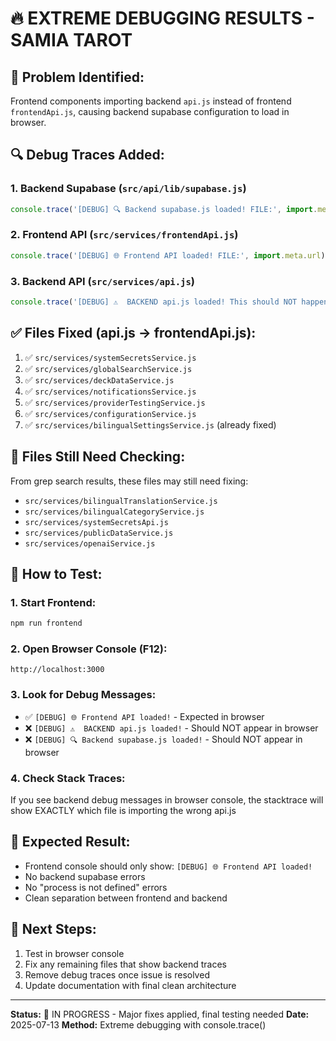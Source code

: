# 🔥 EXTREME DEBUGGING RESULTS - SAMIA TAROT

## 🎯 **Problem Identified:**
Frontend components importing backend `api.js` instead of frontend `frontendApi.js`, causing backend supabase configuration to load in browser.

## 🔍 **Debug Traces Added:**

### 1. Backend Supabase (`src/api/lib/supabase.js`)
```javascript
console.trace('[DEBUG] 🔍 Backend supabase.js loaded! FILE:', import.meta.url, 'ENV:', process.env.SUPABASE_URL);
```

### 2. Frontend API (`src/services/frontendApi.js`)
```javascript
console.trace('[DEBUG] 🌐 Frontend API loaded! FILE:', import.meta.url);
```

### 3. Backend API (`src/services/api.js`)
```javascript
console.trace('[DEBUG] ⚠️  BACKEND api.js loaded! This should NOT happen in frontend! FILE:', import.meta.url);
```

## ✅ **Files Fixed (api.js → frontendApi.js):**

1. ✅ `src/services/systemSecretsService.js`
2. ✅ `src/services/globalSearchService.js`
3. ✅ `src/services/deckDataService.js`
4. ✅ `src/services/notificationsService.js`
5. ✅ `src/services/providerTestingService.js`
6. ✅ `src/services/configurationService.js`
7. ✅ `src/services/bilingualSettingsService.js` (already fixed)

## 🚨 **Files Still Need Checking:**

From grep search results, these files may still need fixing:
- `src/services/bilingualTranslationService.js`
- `src/services/bilingualCategoryService.js`
- `src/services/systemSecretsApi.js`
- `src/services/publicDataService.js`
- `src/services/openaiService.js`

## 🔬 **How to Test:**

### 1. Start Frontend:
```bash
npm run frontend
```

### 2. Open Browser Console (F12):
```
http://localhost:3000
```

### 3. Look for Debug Messages:
- ✅ `[DEBUG] 🌐 Frontend API loaded!` - Expected in browser
- ❌ `[DEBUG] ⚠️  BACKEND api.js loaded!` - Should NOT appear in browser
- ❌ `[DEBUG] 🔍 Backend supabase.js loaded!` - Should NOT appear in browser

### 4. Check Stack Traces:
If you see backend debug messages in browser console, the stacktrace will show EXACTLY which file is importing the wrong api.js

## 🎯 **Expected Result:**
- Frontend console should only show: `[DEBUG] 🌐 Frontend API loaded!`
- No backend supabase errors
- No "process is not defined" errors
- Clean separation between frontend and backend

## 🚀 **Next Steps:**
1. Test in browser console
2. Fix any remaining files that show backend traces
3. Remove debug traces once issue is resolved
4. Update documentation with final clean architecture

---
**Status:** 🔧 IN PROGRESS - Major fixes applied, final testing needed
**Date:** 2025-07-13
**Method:** Extreme debugging with console.trace() 